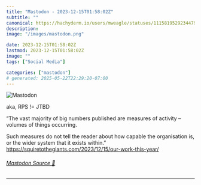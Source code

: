 ```yaml
---
title: "Mastodon - 2023-12-15T01:58:02Z"
subtitle: ""
canonical: https://hachyderm.io/users/mweagle/statuses/111581952923447912
description:
image: "/images/mastodon.png"

date: 2023-12-15T01:58:02Z
lastmod: 2023-12-15T01:58:02Z
image: ""
tags: ["Social Media"]

categories: ["mastodon"]
# generated: 2025-05-22T22:29:20-07:00
---
```

![Mastodon](/images/mastodon.png)

<p>aka, RPS != JTBD </p><p>“The vast majority of big numbers published are measures of activity – volumes of things occurring.</p><p>Such measures do not tell the reader about how capable the organisation is, or the wider system that it exists within.”<br /><a href="https://squiretothegiants.com/2023/12/15/our-work-this-year/" target="_blank" rel="nofollow noopener noreferrer" translate="no"><span class="invisible">https://</span><span class="ellipsis">squiretothegiants.com/2023/12/</span><span class="invisible">15/our-work-this-year/</span></a></p>


###### [Mastodon Source 🐘](https://hachyderm.io/@mweagle/111581952923447912)

___
